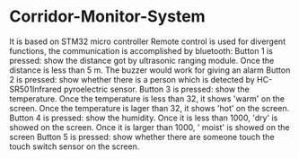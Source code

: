 # Corridor-Monitor-System
It is based on STM32 micro controller
Remote control is used for divergent functions, the communication is accomplished by bluetooth:
Button 1 is pressed: show the distance got by ultrasonic ranging module. Once the distance is less than 5 m. The buzzer would work for giving an alarm
Button 2 is pressed: show whether there is a person which is detected by HC-SR501Infrared pyroelectric sensor.
Button 3 is pressed: show the temperature. Once the temperature is less than 32, it shows 'warm' on the screen. Once the temperature is lager than 32, it shows 'hot' on the screen.
Button 4 is pressed: show the humidity. Once it is less than 1000, 'dry' is showed on the screen. Once it is larger than 1000, ' moist' is showed on the screen
Button 5 is pressed: show whether there are someone touch the touch switch sensor on the screen.
